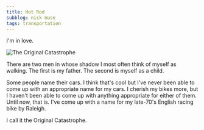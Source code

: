 ```yaml
---
title: Hot Rod
subblog: nick muse
tags: transportation
---
```


I'm in love.

![The Original Catastrophe](/img/original-catastrophe.jpg)

<!-- MORE -->

There are two men in whose shadow I most often think of myself as walking. The first is my father. The second is myself as a child.

Some people name their cars. I think that's cool but I've never been able to come up with an appropriate name for my cars. I cherish my bikes more, but I haven't been able to come up with anything appropriate for either of them. Until now, that is. I've come up with a name for my late-70's English racing bike by Raleigh.

I call it the Original Catastrophe.
